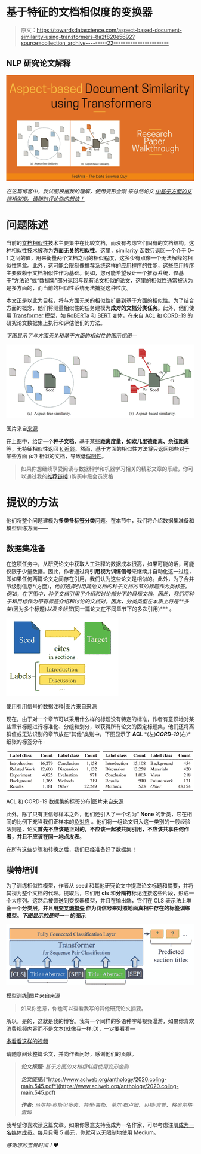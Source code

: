 # 基于特征的文档相似度的变换器

> 原文：<https://towardsdatascience.com/aspect-based-document-similarity-using-transformers-8a2f820e5692?source=collection_archive---------22----------------------->

## NLP 研究论文解释

![](img/dfe27e979c51d94f54b5556b07f4b3f5.png)

*在这篇博客中，我试图根据我的理解，使用变形金刚* *来总结论文* [*中基于方面的文档相似度。请随时评论你的想法！*](https://www.aclweb.org/anthology/2020.coling-main.545.pdf)

# 问题陈述

当前的[文档相似性](/a-complete-beginners-guide-to-document-similarity-algorithms-75c44035df90)技术主要集中在比较文档，而没有考虑它们固有的文档结构。这种相似性技术被称为**方面无关的相似性**。这里，similarity 函数只返回一个介于 0–1 之间的值，用来衡量两个文档之间的相似程度，这多少有点像一个无法解释的相似性黑盒。此外，这可能会限制像[推荐系统](https://en.wikipedia.org/wiki/Recommender_system)这样的应用程序的性能，这些应用程序主要依赖于文档相似性作为基础。例如，您可能希望设计一个推荐系统，仅基于“方法论”或“数据集”部分返回与现有论文相似的论文，这里的相似性通常被认为是多方面的，而当前的相似性系统无法捕捉这种粒度。

本文正是以此为目标，将与方面无关的相似性扩展到基于方面的相似性。为了结合方面的概念，他们将测量相似性的任务建模为**成对的文档分类任务**。此外，他们使用 [Transformer](https://www.analyticsvidhya.com/blog/2019/06/understanding-transformers-nlp-state-of-the-art-models/) 模型，如 [RoBERTa](https://ai.facebook.com/blog/roberta-an-optimized-method-for-pretraining-self-supervised-nlp-systems/) 和 [BERT](https://en.wikipedia.org/wiki/BERT_(language_model)) 变体，在来自 [ACL](https://acl2020.org/) 和 [CORD-19](https://allenai.org/data/cord-19) 的研究论文数据集上执行和评估他们的方法。

*下图显示了与方面无关和基于方面的相似性的图示视图—*

![](img/d4507f73a8afe8a7dd4c227aad2eead9.png)

图片来自[来源](https://www.aclweb.org/anthology/2020.coling-main.545.pdf)

在上图中，给定一个**种子文档**，基于某些**距离度量，如欧几里德距离、余弦距离**等，无特征相似性返回 [k 近邻](https://www.geeksforgeeks.org/k-nearest-neighbours/)。然而，基于方面的相似性方法将只返回那些对于某些方面 *(a1)* 相似的文档，导致低[假阳性](https://en.wikipedia.org/wiki/False_positives_and_false_negatives#:~:text=A%20false%20positive%20is%20an,a%20condition%20when%20it%20is)。

> 如果你想继续享受阅读与数据科学和机器学习相关的精彩文章的乐趣，你可以通过我的[推荐链接](https://prakhar-mishra.medium.com/membership):)购买中级会员资格

# 提议的方法

他们将整个问题建模为**多类多标签分类**问题。在本节中，我们将介绍数据集准备和模型训练方面——

## 数据集准备

在这项任务中，从研究论文中获取人工注释的数据成本很高，如果可能的话，可能仅限于少量数据。因此，作者通过将**引用视为训练信号**来继续并自动化这一过程，即如果任何两篇论文之间存在引用，我们认为这些论文是相似的。此外，为了合并节级别信息*(方面)，*他们选择引用其他文档的种子文档的节的标题作为类标签。例如，在下图中，种子文档引用了介绍和讨论部分下的目标文档。因此，我们将种子和目标作为带有标签介绍和讨论的文档对。因此，分类类型在本质上将是**多类*(因为多个标题)*以及多标签*(同一篇论文在不同章节下的多次引用)*** 。

![](img/f4341a866a068fb95400c0a74edb5fa9.png)

使用引用信号的数据注释|图片来自[来源](https://www.aclweb.org/anthology/2020.coling-main.545.pdf)

现在，由于对一个章节可以采用什么样的标题没有特定的标准，作者有意识地对某些章节标题进行标准化、分组和划分，以获得所有论文的固定标题集，他们还将离群值或无法识别的章节放在“其他”类别中。下图显示了 **ACL** *(左)***CORD**-**19***(右)*纸张的标签分布-

![](img/2682b4699ba38814ac108eb1f313999b.png)

ACL 和 CORD-19 数据集的标签分布|图片来自[来源](https://www.aclweb.org/anthology/2020.coling-main.545.pdf)

此外，除了只有正信号样本之外，他们还引入了一个名为“ **None** 的新类，它在相同的比例下充当我们正样本的[负对应](http://mccormickml.com/2017/01/11/word2vec-tutorial-part-2-negative-sampling/) 。他们将一组论文归入这一类别的一般经验法则是，论文**首先不应该是正对的，不应该一起被共同引用，不应该共享任何作者，并且不应该在同一地点发表**。

在所有这些步骤和转换之后，我们已经准备好了数据集！

## 模特培训

为了训练相似性模型，作者从 seed 和其他研究论文中提取论文标题和摘要，并将其视为整个文档的代理。提取后，它们用 **cls** 和**分隔符**标记连接这些片段，形成一个大序列。这然后被馈送到变换器模型，并且在输出端，它们在 CLS 表示法上堆叠一个**分类层，并且用[**交叉熵损失**](https://ml-cheatsheet.readthedocs.io/en/latest/loss_functions.html) **作为罚信号**来对照地面真相中存在的标签训练模型。*下图显示的是同一—* 的图示**

![](img/ea5f42864556287820bb7d54c55a7538.png)

模型训练|图片来自[来源](https://www.aclweb.org/anthology/2020.coling-main.545.pdf)

> 如果你愿意，你也可以查看我写的其他研究论文摘要。

所以，是的，这就是我的博客。我有一个同样的多语种字幕视频漫游，如果你喜欢消费视频内容而不是文本(就像我一样:D)，一定要看看—

[多看看这样的视频](https://www.youtube.com/channel/UCoz8NrwgL7U9535VNc0mRPA)

请随意阅读整篇论文，并向作者问好，感谢他们的贡献。

> ***论文标题:*** *基于方面的文档相似度使用变形金刚*
> 
> ***论文链接:***[*https://www.aclweb.org/anthology/2020.coling-main.545.pdf*](https://www.aclweb.org/anthology/2020.coling-main.545.pdf)
> 
> ***作者:*** *马尔特·奥斯坦多夫、特里·鲁斯、蒂尔·布卢姆、贝拉·吉普、格奥尔格·雷姆*

我希望你喜欢读这篇文章。如果你愿意支持我成为一名作家，可以考虑注册[成为一名媒体成员](https://prakhar-mishra.medium.com/membership)。每月只需 5 美元，你就可以无限制地使用 Medium。

*感谢您的宝贵时间！❤*